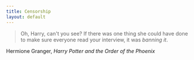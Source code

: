 ```yaml
---
title: Censorship
layout: default
---
```



> Oh, Harry, can't you see?  If there was one thing she could have done to make
> sure everyone read your interview, it was *banning* *it*.

Hermione Granger, *Harry Potter and the Order of the Phoenix*


